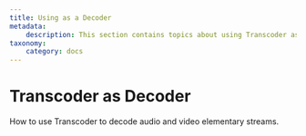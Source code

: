 ```yaml
---
title: Using as a Decoder
metadata:
    description: This section contains topics about using Transcoder as a decoder for audio and video elementary streams.
taxonomy:
    category: docs
---
```


# Transcoder as Decoder

How to use Transcoder to decode audio and video elementary streams.
